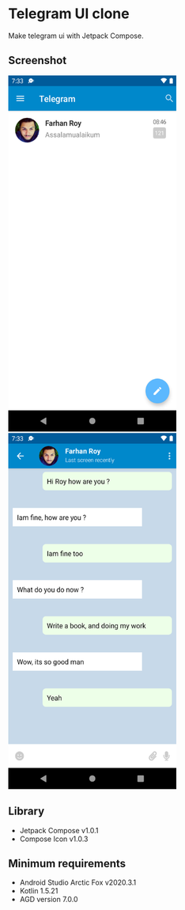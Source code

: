 # Telegram UI clone

Make telegram ui with Jetpack Compose.

## Screenshot
<div>
  <img src="https://raw.githubusercontent.com/farhanroy/compose-telegram-clone/main/art/Screenshot_1628728411.png" width="340" height="720" />
  <img src="https://raw.githubusercontent.com/farhanroy/compose-telegram-clone/main/art/Screenshot_1628728414.png" width="340" height="720" />
</div>

## Library
- Jetpack Compose v1.0.1
- Compose Icon v1.0.3

## Minimum requirements
- Android Studio Arctic Fox v2020.3.1
- Kotlin 1.5.21
- AGD version 7.0.0
